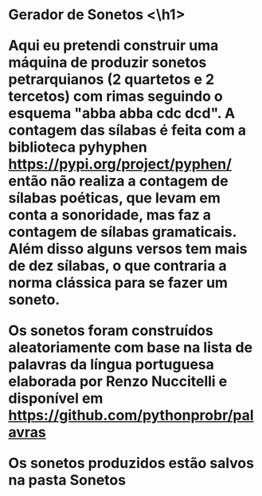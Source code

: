 <h1> Gerador de Sonetos <\h1>

Aqui eu pretendi construir uma máquina de produzir sonetos  petrarquianos (2 quartetos e 2 tercetos) com rimas seguindo o esquema "abba abba cdc dcd". A contagem das sílabas é feita com a biblioteca pyhyphen https://pypi.org/project/pyphen/
então não realiza a contagem de sílabas poéticas, que levam em conta a sonoridade, mas faz a contagem de sílabas gramaticais. Além disso alguns versos tem mais de dez sílabas, o que contraria a norma clássica para se fazer um soneto.

Os sonetos foram construídos aleatoriamente com base na lista de palavras da língua portuguesa elaborada por Renzo Nuccitelli e disponível em https://github.com/pythonprobr/palavras

Os sonetos produzidos estão salvos na pasta Sonetos
